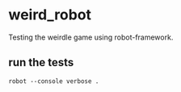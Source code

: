# weird_robot
Testing the weirdle game using robot-framework.

## run the tests
`robot --console verbose .`
